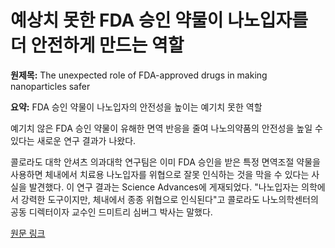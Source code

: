 # 예상치 못한 FDA 승인 약물이 나노입자를 더 안전하게 만드는 역할

**원제목:** The unexpected role of FDA-approved drugs in making nanoparticles safer

**요약:** FDA 승인 약물이 나노입자의 안전성을 높이는 예기치 못한 역할

예기치 않은 FDA 승인 약물이 유해한 면역 반응을 줄여 나노의약품의 안전성을 높일 수 있다는 새로운 연구 결과가 나왔다.

콜로라도 대학 안셔츠 의과대학 연구팀은 이미 FDA 승인을 받은 특정 면역조절 약물을 사용하면 체내에서 치료용 나노입자를 위협으로 잘못 인식하는 것을 막을 수 있다는 사실을 발견했다. 
이 연구 결과는 Science Advances에 게재되었다.
"나노입자는 의학에서 강력한 도구이지만, 체내에서 종종 위협으로 인식된다"고 콜로라도 나노의학센터의 공동 디렉터이자 교수인 드미트리 심버그 박사는 말했다.

[원문 링크](https://www.drugtargetreview.com/news/177851/the-unexpected-role-of-fda-approved-drugs-in-making-nanoparticles-safer/)
